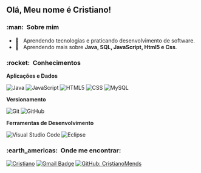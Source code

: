                                                                                                             

<h2>Olá, Meu nome é Cristiano!</h2>
<h3> :man: &nbsp;Sobre mim </h3>

- 🤔 &nbsp; Aprendendo tecnologias e praticando desenvolvimento de software.
- 🌱 &nbsp; Aprendendo mais sobre **Java, SQL, JavaScript, Html5 e Css**.

<h3> :rocket: &nbsp;Conhecimentos </h3>

**Aplicações e Dados**

  ![Java](https://img.shields.io/badge/-Java-333333?style=flat&logo=Java&logoColor=007396)
  ![JavaScript](https://img.shields.io/badge/-JavaScript-333333?style=flat&logo=javascript)
  ![HTML5](https://img.shields.io/badge/-HTML5-333333?style=flat&logo=HTML5)
  ![CSS](https://img.shields.io/badge/-CSS-333333?style=flat&logo=CSS3&logoColor=1572B6)
  ![MySQL](https://img.shields.io/badge/-MySQL-333333?style=flat&logo=mysql)

**Versionamento**

  ![Git](https://img.shields.io/badge/-Git-333333?style=flat&logo=git)
  ![GitHub](https://img.shields.io/badge/-GitHub-333333?style=flat&logo=github)

**Ferramentas de Desenvolvimento**

  ![Visual Studio Code](https://img.shields.io/badge/-Visual%20Studio%20Code-333333?style=flat&logo=visual-studio-code&logoColor=007ACC)
  ![Eclipse](https://img.shields.io/badge/-Eclipse-333333?style=flat&logo=eclipse-ide&logoColor=2C2255)
<br/>

<h3> :earth_americas: &nbsp;Onde me encontrar: </h3> 

[![Cristiano](https://img.shields.io/badge/-CristianoMendes-blue?style=flat-square&logo=Linkedin&logoColor=white&link=https://www.linkedin.com/in/cristiano-mendes-link/)](https://www.linkedin.com/in/cristiano-mendes-link/)
[![Gmail Badge](https://img.shields.io/badge/-mendescristiano012@email.com-006bed?style=flat-square&logo=Gmail&logoColor=white&link=mailto:SEU-EMAIL)](mailto:SEU-EMAIL)
[![GitHub: CristianoMends]( https://img.shields.io/github/followers/CristianoMends?label=follow&style=social)](https://github.com/CristianoMends)














